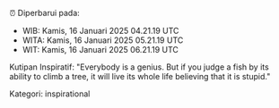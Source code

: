 ⏰ Diperbarui pada:
- WIB: Kamis, 16 Januari 2025 04.21.19 UTC
- WITA: Kamis, 16 Januari 2025 05.21.19 UTC
- WIT: Kamis, 16 Januari 2025 06.21.19 UTC

Kutipan Inspiratif:
"Everybody is a genius. But if you judge a fish by its ability to climb a tree, it will live its whole life believing that it is stupid."


Kategori: inspirational

